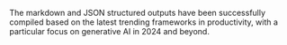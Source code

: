 The markdown and JSON structured outputs have been successfully compiled based on the latest trending frameworks in productivity, with a particular focus on generative AI in 2024 and beyond.